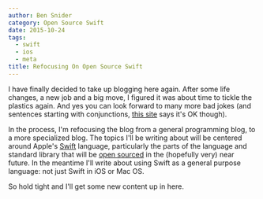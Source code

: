 ```yaml
---
author: Ben Snider
category: Open Source Swift
date: 2015-10-24
tags:
  - swift
  - ios
  - meta
title: Refocusing On Open Source Swift
---
```


I have finally decided to take up blogging here again. After some life
changes, a new job and a big move, I figured it was about time to tickle
the plastics again. And yes you can look forward to many more bad jokes
(and sentences starting with conjunctions, [this
site](http://www.getitwriteonline.com/archive/032601startsentandbut.htm)
says it's OK though).

In the process, I'm refocusing the blog from a general programming blog,
to a more specialized blog. The topics I'll be writing about will be
centered around Apple's [Swift](https://developer.apple.com/swift/)
language, particularly the parts of the language and standard library
that will be [open
sourced](https://developer.apple.com/swift/blog/?id=29) in the
(hopefully very) near future. In the meantime I'll write about using
Swift as a general purpose language: not just Swift in iOS or Mac OS.

So hold tight and I'll get some new content up in here.

